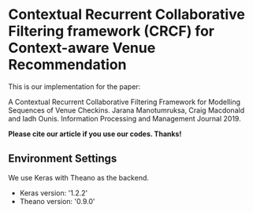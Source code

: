 # Contextual Recurrent Collaborative Filtering framework (CRCF) for Context-aware Venue Recommendation

This is our implementation for the paper:

A Contextual Recurrent Collaborative Filtering Framework for Modelling Sequences of Venue Checkins. Jarana Manotumruksa, Craig Macdonald and Iadh Ounis. Information Processing and Management Journal 2019.

**Please cite our article if you use our codes. Thanks!** 

## Environment Settings
We use Keras with Theano as the backend. 
- Keras version:  '1.2.2'
- Theano version: '0.9.0'
